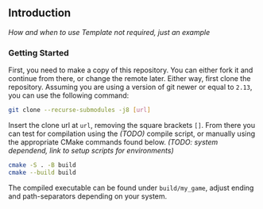 ## Introduction

*How and when to use*
*Template not required, just an example*

### Getting Started

First, you need to make a copy of this repository. You can either fork it and continue from there, or change the remote later.
Either way, first clone the repository. Assuming you are using a version of git newer or equal to `2.13`, you can use the following command:
```sh
git clone --recurse-submodules -j8 [url]
```
Insert the clone url at `url`, removing the square brackets `[]`.
From there you can test for compilation using the *(TODO)* compile script, or manually using the appropriate CMake commands found below. *(TODO: system dependend, link to setup scripts for environments)*
```sh
cmake -S . -B build
cmake --build build
```
The compiled executable can be found under `build/my_game`, adjust ending and path-separators depending on your system.
